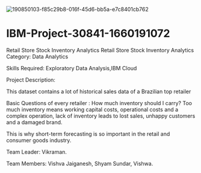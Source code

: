 

![190850103-f85c29b8-016f-45d6-bb5a-e7c8401cb762](https://user-images.githubusercontent.com/113294977/202851907-fed6697a-5b58-4b93-aff2-b80cf6b5717e.jpg)




# IBM-Project-30841-1660191072
Retail Store Stock Inventory Analytics
Retail Store Stock Inventory Analytics
Category: Data Analytics

Skills Required:
Exploratory Data Analysis,IBM Cloud

Project Description:

This dataset contains a lot of historical sales data of a Brazilian top retailer



Basic Questions of every retailer : How much inventory should I carry?  Too much inventory means working capital costs, operational costs and a complex operation, lack of inventory leads to lost sales, unhappy customers and a damaged brand.

 

This is why short-term forecasting is so important in the retail and consumer goods industry. 

Team Leader:
            Vikraman.
            
Team Members:
            Vishva Jaiganesh,
            Shyam Sundar,
            Vishwa.
